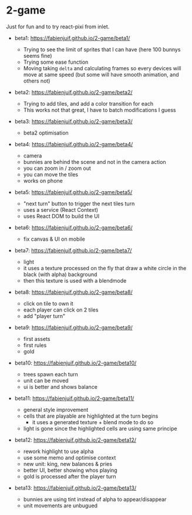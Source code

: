# 2-game

Just for fun and to try react-pixi from inlet.

- beta1: https://fabienjuif.github.io/2-game/beta1/
  * Trying to see the limit of sprites that I can have (here 100 bunnys seems fine)
  * Trying some ease function
  * Moving taking `delta` and calculating frames so every devices will move at same speed (but some will have smooth animation, and others not)

- beta2: https://fabienjuif.github.io/2-game/beta2/
  * Trying to add tiles, and add a color transition for each
  * This works not that great, I have to batch modifications I guess

- beta3: https://fabienjuif.github.io/2-game/beta3/
  * beta2 optimisation

- beta4: https://fabienjuif.github.io/2-game/beta4/
  * camera
  * bunnies are behind the scene and not in the camera action
  * you can zoom in / zoom out
  * you can move the tiles
  * works on phone

- beta5: https://fabienjuif.github.io/2-game/beta5/
  * "next turn" button to trigger the next tiles turn
  * uses a service (React Context)
  * uses React DOM to build the UI

- beta6: https://fabienjuif.github.io/2-game/beta6/
  * fix canvas & UI on mobile

- beta7: https://fabienjuif.github.io/2-game/beta7/
  * light
  * it uses a texture processed on the fly that draw a white circle in the black (with alpha) background
  * then this texture is used with a blendmode

- beta8: https://fabienjuif.github.io/2-game/beta8/
  * click on tile to own it
  * each player can click on 2 tiles
  * add "player turn"

- beta9: https://fabienjuif.github.io/2-game/beta9/
  * first assets
  * first rules
  * gold

- beta10: https://fabienjuif.github.io/2-game/beta10/
  * trees spawn each turn
  * unit can be moved
  * ui is better and shows balance

- beta11: https://fabienjuif.github.io/2-game/beta11/
  * general style improvement
  * cells that are playable are highlighted at the turn begins
    - it uses a generated texture + blend mode to do so
  * light is gone since the highlighted cells are using same principe


- beta12: https://fabienjuif.github.io/2-game/beta12/
  * rework highlight to use alpha
  * use some memo and optimise context
  * new unit: king, new balances & pries
  * better UI, better showing whos playing
  * gold is processed after the player turn

- beta13: https://fabienjuif.github.io/2-game/beta13/
  * bunnies are using tint instead of alpha to appear/disappear
  * unit movements are unbugued
